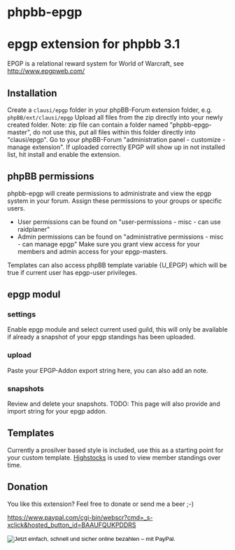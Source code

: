 phpbb-epgp
================

# epgp extension for phpbb 3.1
EPGP is a relational reward system for World of Warcraft, see http://www.epgpweb.com/

## Installation
Create a `clausi/epgp` folder in your phpBB-Forum extension folder, e.g. `phpBB/ext/clausi/epgp`
Upload all files from the zip directly into your newly created folder. Note: zip file can contain a folder named "phpbb-epgp-master", do not use this, put all files within this folder directly into "clausi/epgp".
Go to your phpBB-Forum "administration panel - customize - manage extension". If uploaded correctly EPGP will show up in not installed list, hit install and enable the extension.


## phpBB permissions
phpbb-epgp will create permissions to administrate and view the epgp system in your forum. Assign these permissions to your groups or specific users.
* User permissions can be found on "user-permissions - misc - can use raidplaner"
* Admin permissions can be found on "administrative permissions - misc - can manage epgp"
Make sure you grant view access for your members and admin access for your epgp-masters.

Templates can also access phpBB template variable {U_EPGP} which will be true if current user has epgp-user privileges.


## epgp modul
### settings
Enable epgp module and select current used guild, this will only be available if already a snapshot of your epgp standings has been uploaded.

### upload
Paste your EPGP-Addon export string here, you can also add an note.

### snapshots
Review and delete your snapshots.
TODO: This page will also provide and import string for your epgp addon.


## Templates
Currently a prosilver based style is included, use this as a starting point for your custom template. 
[Highstocks](http://www.highcharts.com/) is used to view member standings over time.


## Donation
You like this extension? Feel free to donate or send me a beer ;-)

https://www.paypal.com/cgi-bin/webscr?cmd=_s-xclick&hosted_button_id=BAAUFQUKPDDRS

<form action="https://www.paypal.com/cgi-bin/webscr" method="post" target="_top">
<input type="hidden" name="cmd" value="_s-xclick">
<input type="hidden" name="hosted_button_id" value="BAAUFQUKPDDRS">
<input type="image" src="https://www.paypalobjects.com/de_DE/DE/i/btn/btn_donate_LG.gif" border="0" name="submit" alt="Jetzt einfach, schnell und sicher online bezahlen – mit PayPal.">
<img alt="" border="0" src="https://www.paypalobjects.com/de_DE/i/scr/pixel.gif" width="1" height="1">
</form>
